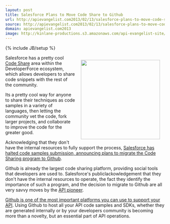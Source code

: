 ```yaml
---
layout: post
title: Salesforce Plans to Move Code Share to Github
url: http://apievangelist.com2013/02/13/salesforce-plans-to-move-code-share-to-github/
source: http://apievangelist.com2013/02/13/salesforce-plans-to-move-code-share-to-github/
domain: apievangelist.com2013
image: http://kinlane-productions.s3.amazonaws.com/api-evangelist-site/blog/salesforce-code-share.png
---
```

{% include JB/setup %}
<p><a title="code share" href="http://developer.force.com/codeshare/apex/resultspage?l=mru&amp;title=All%20Projects"><img style="padding: 15px;" src="https://s3.amazonaws.com/kinlane-productions/api-evangelist/salesforce/salesforce-code-share.png" alt="" width="250" align="right" /></a></p>
<p>Salesforce has a pretty cool <a title="code share" href="http://developer.force.com/codeshare/apex/resultspage?l=mru&amp;title=All%20Projects">Code Share</a>&nbsp;area within the DeveloperForce ecosystem, which allows developers to share code snippets with the rest of the community.</p>
<p>Its a pretty cool way for anyone to share their techniques as code samples in a variety of languages, then letting the community vet the code, fork larger projects, and collaborate to improve the code for the greater good.</p>
<p>Acknowledging that they don't have the internal resources to fully support the process, <a href="http://blogs.developerforce.com/developer-relations/2013/02/bringing-code-and-community-together.html">Salesforce has halted code samples submission, announcing plans to migrate the Code Sharing program to Github</a>.</p>
<p>Github is already the largest code sharing platform, providing social tools that developers are used to.  Salesforce's publiclackowledgement that they don't have the internal resources to operate, the fact they identify the importance of such a program, and the decision to migrate to Github are all very savvy moves by the <a title="API Pioneer" href="/2011/01/28/history-of-apis-salesforce-com/">API pioneer</a>.</p>
<p><a href="/blog/tag.php?Search_Tag=Github%20101">Github is one of the most important platforms you can use to support your API</a>.  Using Github to host all your API code samples and SDKs, whether they are generated internally or by your developers community is becoming more than a novelty, but an essential part of API operations.</p>
